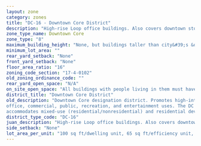 ```yaml
---
layout: zone
category: zones
title: "DC-16 - Downtown Core District"
description: "High-rise Loop office buildings. Also covers downtown stores, entertainment, and civic buildings. Allows residential buildings."
zone_type_name: Downtown Core
zone_type: "8"
maximum_building_height: "None, but buildings taller than city&#39;s &quot;building height thresholds&quot; require Planned Development review."
minimum_lot_area: ""
rear_yard_setback: "None"
front_yard_setback: "None"
floor_area_ratio: "16"
zoning_code_section: "17-4-0102"
old_zoning_ordinance_code: ""
rear_yard_open_space: "N/A"
on_site_open_space: "All buildings with people living in them must have at least 36 sq ft of on-site open space per dwelling unit. (See 17-4-0410-A)"
district_title: "Downtown Core District"
old_description: "Downtown Core designation district. Promotes high-intensity office and employment growth within the downtown core. The district regulations are intended to accommodate a broad mix of 
office, commercial, public, recreation, and entertainment uses. The DC district also 
accommodates mixed-use (residential/nonresidential) and residential development."
district_type_code: "DC-16"
juan_description: "High-rise Loop office buildings. Also covers downtown stores, entertainment, and civic buildings. Allows residential buildings."
side_setback: "None"
lot_area_per_unit: "100 sq ft/dwelling unit, 65 sq ft/efficiency unit, 50 sq ft/SRO unit"
---
```

